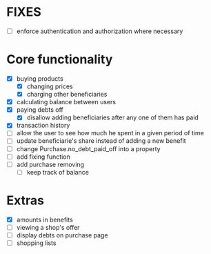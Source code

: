 # FIXES

* [ ]  enforce authentication and authorization where necessary

# Core functionality

* [x]  buying products
    * [x]  changing prices
    * [x]  charging other beneficiaries
* [x]  calculating balance between users
* [x]  paying debts off
    * [x]  disallow adding beneficiaries after any one of them has paid
* [x]  transaction history
* [ ]  allow the user to see how much he spent in a given period of time
* [ ]  update beneficiarie's share instead of adding a new benefit
* [ ]  change Purchase.no_debt_paid_off into a property
* [ ]  add fixing function
* [ ]  add purchase removing
    * [ ] keep track of balance

# Extras

* [x]  amounts in benefits
* [ ]  viewing a shop's offer
* [ ]  display debts on purchase page
* [ ]  shopping lists
